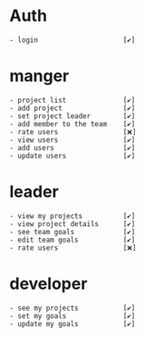 # Auth

    - login                     [✔️]

# manger

    - project list              [✔️]
    - add project               [✔️]
    - set project leader        [✔️]
    - add member to the team    [✔️]
    - rate users                [❌]
    - view users                [✔️]
    - add users                 [✔️]
    - update users              [✔️]

# leader

    - view my projects          [✔️]
    - view project details      [✔️]
    - see team goals            [✔️]
    - edit team goals           [✔️]
    - rate users                [❌]

# developer

    - see my projects           [✔️]
    - set my goals              [✔️]
    - update my goals           [✔️]
